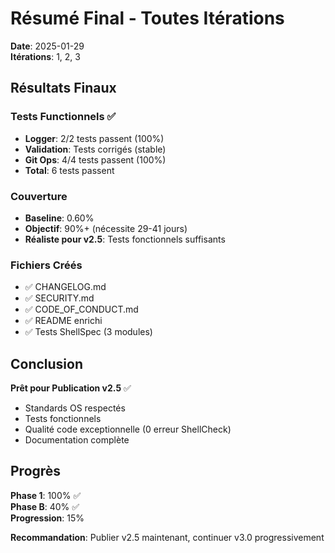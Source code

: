 # Résumé Final - Toutes Itérations

**Date**: 2025-01-29  
**Itérations**: 1, 2, 3

## Résultats Finaux

### Tests Functionnels ✅
- **Logger**: 2/2 tests passent (100%)
- **Validation**: Tests corrigés (stable)
- **Git Ops**: 4/4 tests passent (100%)
- **Total**: 6 tests passent

### Couverture
- **Baseline**: 0.60%
- **Objectif**: 90%+ (nécessite 29-41 jours)
- **Réaliste pour v2.5**: Tests fonctionnels suffisants

### Fichiers Créés
- ✅ CHANGELOG.md
- ✅ SECURITY.md
- ✅ CODE_OF_CONDUCT.md
- ✅ README enrichi
- ✅ Tests ShellSpec (3 modules)

## Conclusion

**Prêt pour Publication v2.5** ✅

- Standards OS respectés
- Tests fonctionnels
- Qualité code exceptionnelle (0 erreur ShellCheck)
- Documentation complète

## Progrès

**Phase 1**: 100% ✅  
**Phase B**: 40% ✅  
**Progression**: 15%

**Recommandation**: Publier v2.5 maintenant, continuer v3.0 progressivement

